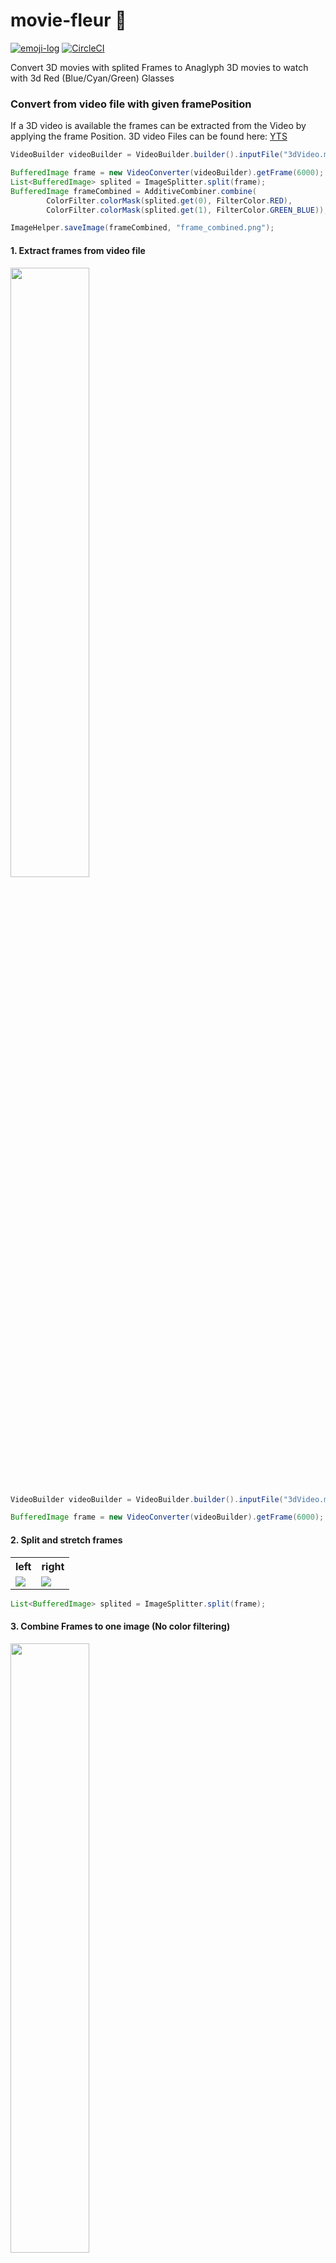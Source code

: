 # movie-fleur 🌻
[![emoji-log](https://cdn.rawgit.com/ahmadawais/stuff/ca97874/emoji-log/flat-round.svg)](https://github.com/ahmadawais/Emoji-Log/)
[![CircleCI](https://circleci.com/gh/Wetwer/movie-fleur/tree/master.svg?style=svg)](https://circleci.com/gh/Wetwer/movie-fleur/tree/master)

Convert 3D movies with splited Frames to Anaglyph 3D movies to watch with 3d Red (Blue/Cyan/Green) Glasses

### Convert from video file with given framePosition
If a 3D video is available the frames can be extracted from the Video by applying the frame Position. 3D video Files can be found here: <a href="https://yts.am/browse-movies/0/3D/all/0/downloads">YTS</a>
```java
VideoBuilder videoBuilder = VideoBuilder.builder().inputFile("3dVideo.mp4").build();

BufferedImage frame = new VideoConverter(videoBuilder).getFrame(6000);
List<BufferedImage> splited = ImageSplitter.split(frame);
BufferedImage frameCombined = AdditiveCombiner.combine(
        ColorFilter.colorMask(splited.get(0), FilterColor.RED),
        ColorFilter.colorMask(splited.get(1), FilterColor.GREEN_BLUE));

ImageHelper.saveImage(frameCombined, "frame_combined.png");
```


#### 1. Extract frames from video file
<img src="https://mask.imgur.com/ODNFPZ6.jpg" width="50%">

```java
VideoBuilder videoBuilder = VideoBuilder.builder().inputFile("3dVideo.mp4").build();

BufferedImage frame = new VideoConverter(videoBuilder).getFrame(6000);
```


#### 2. Split and stretch frames
<table>
    <tr>
        <th>
            left
        </th>
        <th>
            right
        </th>
    </tr>
    <tr>
        <td>
            <img src="https://mask.imgur.com/S2jKdVA.jpg">
        </td>
        <td>
            <img src="https://mask.imgur.com/krLVxOF.jpg">
        </td>
    </tr>
</table>

```java
List<BufferedImage> splited = ImageSplitter.split(frame);
```

#### 3. Combine Frames to one image (No color filtering)
<img src="https://mask.imgur.com/lFv7n8y.jpg" width="50%">

```java
BufferedImage combined = AlphaCombiner.combine(frame);
```

#### 4. Apply color filter
<table>
    <tr>
        <th>
            left
        </th>
        <th>
            right
        </th>
    </tr>
    <tr>
        <td>
            <img src="https://mask.imgur.com/YKJuLNS.png">
        </td>
        <td>
            <img src="https://i.imgur.com/hNGX1do.jpg">
        </td>
    </tr>
    <tr>
        <td>
            RGB(x, 0, 0) / 0xFFFF0000
        </td>
        <td>
            RGB(0, x, x) / 0xFF00FFFF
        </td>
    </tr>
</table>

```java
BufferedImage redFilterImg = ColorFilter.colorMask(splited.get(0), FilterColor.RED);
BufferedImage greenBlueFilterImg = ColorFilter.colorMask(splited.get(1), FilterColor.GREEN_BLUE);
```


#### 5. Combined with filter
<img src="https://i.imgur.com/hgqPHa2.jpg" width="50%">
<p>
    Additive Color filtering => For every Pixel on final Image RGB(LeftImage.red, RightImage.green, RightImage.blue)
</p>

```java
BufferedImage additiveCombinedFrame = AdditiveCombiner.combine(
        ColorFilter.colorMask(splited.get(0), FilterColor.RED),
        ColorFilter.colorMask(splited.get(1), FilterColor.GREEN_BLUE)
);
```

#### Apply Grayscale to images
<img src="https://mask.imgur.com/As5drlk.png" width="50%">
<p>
    Not very usefull when wearing 3d glasses but Can be used
</p>

```java
BufferedImage grayFilter = ColorFilter.filterGrayscale(img);
```
